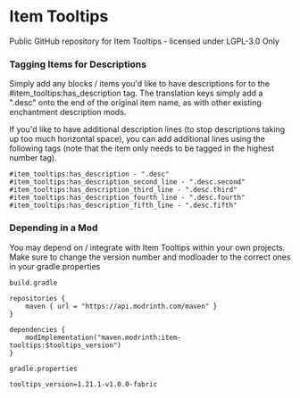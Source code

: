 # Item Tooltips

Public GitHub repository for Item Tooltips - licensed under LGPL-3.0 Only

### Tagging Items for Descriptions

Simply add any blocks / items you'd like to have descriptions for to the #item_tooltips:has_description tag. The translation keys simply add a ".desc" onto the end of the original item name, as with other existing enchantment description mods.

If you'd like to have additional description lines (to stop descriptions taking up too much horizontal space), you can add additional lines using the following tags (note that the item only needs to be tagged in the highest number tag).

```
#item_tooltips:has_description - ".desc"
#item_tooltips:has_description_second_line - ".desc.second"
#item_tooltips:has_description_third_line - ".desc.third"
#item_tooltips:has_description_fourth_line - ".desc.fourth"
#item_tooltips:has_description_fifth_line - ".desc.fifth"
```

### Depending in a Mod

You may depend on / integrate with Item Tooltips within your own projects. Make sure to change the version number and modloader to the correct ones in your gradle.properties

`build.gradle`

```
repositories {
	maven { url = "https://api.modrinth.com/maven" }
}
```

```
dependencies {
	modImplementation("maven.modrinth:item-tooltips:$tooltips_version")
}
```

`gradle.properties`

```
tooltips_version=1.21.1-v1.0.0-fabric
```
